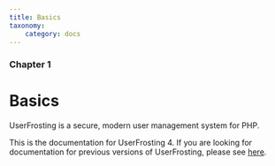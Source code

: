 ```yaml
---
title: Basics
taxonomy:
    category: docs
---
```


### Chapter 1

# Basics

UserFrosting is a secure, modern user management system for PHP. 

This is the documentation for UserFrosting 4.  If you are looking for documentation for previous versions of UserFrosting, please see [here](http://www.userfrosting.com/#get-started).
